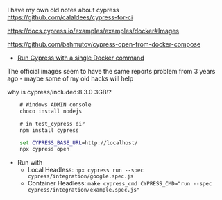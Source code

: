 
I have my own old notes about cypress
https://github.com/calaldees/cypress-for-ci

https://docs.cypress.io/examples/examples/docker#Images

https://github.com/bahmutov/cypress-open-from-docker-compose
* [Run Cypress with a single Docker command](https://www.cypress.io/blog/2019/05/02/run-cypress-with-a-single-docker-command/)

The official images seem to have the same reports problem from 3 years ago - maybe some of my old hacks will help

why is cypress/included:8.3.0 3GB!?

```cmd
    # Windows ADMIN console
    choco install nodejs

    # in test_cypress dir
    npm install cypress

    set CYPRESS_BASE_URL=http://localhost/
    npx cypress open
```


* Run with
    * Local Headless: `npx cypress run --spec cypress/integration/google.spec.js`
    * Container Headless: `make cypress_cmd CYPRESS_CMD="run --spec cypress/integration/example.spec.js"`